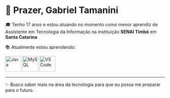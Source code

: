 # 👋 Prazer, Gabriel Tamanini 

🎓 Tenho 17 anos e estou atuando no momento como menor aprendiz de Assistente em Tecnologia da Informação na instituição **SENAI Timbó** em **Santa Catarina**

📚 Atualmente estou aprendendo:  

<p align="left">
  <img loading="lazy" src="https://cdn.jsdelivr.net/gh/devicons/devicon/icons/java/java-original.svg" alt="Java" width="50" height="50"/>
  <img loading="lazy" src="https://cdn.jsdelivr.net/gh/devicons/devicon/icons/mysql/mysql-original.svg" alt="MySQL" width="50" height="50"/>
  <img loading="lazy" src="https://cdn.jsdelivr.net/gh/devicons/devicon/icons/vscode/vscode-original.svg" alt="VS Code" width="50" height="50"/>
</p>

---

✨ Busco saber mais na área da tecnologia para que eu possa me preparar para o futuro.
